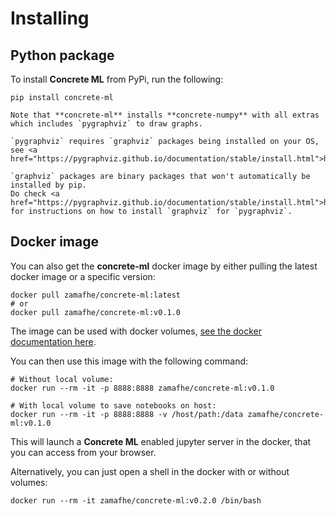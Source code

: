 # Installing

## Python package

To install **Concrete ML** from PyPi, run the following:

```shell
pip install concrete-ml
```

```{note}
Note that **concrete-ml** installs **concrete-numpy** with all extras which includes `pygraphviz` to draw graphs.
```

```{WARNING}
`pygraphviz` requires `graphviz` packages being installed on your OS, see <a href="https://pygraphviz.github.io/documentation/stable/install.html">https://pygraphviz.github.io/documentation/stable/install.html</a>
```

```{DANGER}
`graphviz` packages are binary packages that won't automatically be installed by pip.
Do check <a href="https://pygraphviz.github.io/documentation/stable/install.html">https://pygraphviz.github.io/documentation/stable/install.html</a> for instructions on how to install `graphviz` for `pygraphviz`.
```

## Docker image

You can also get the **concrete-ml** docker image by either pulling the latest docker image or a specific version:

```shell
docker pull zamafhe/concrete-ml:latest
# or
docker pull zamafhe/concrete-ml:v0.1.0
```

The image can be used with docker volumes, [see the docker documentation here](https://docs.docker.com/storage/volumes/).

You can then use this image with the following command:

```shell
# Without local volume:
docker run --rm -it -p 8888:8888 zamafhe/concrete-ml:v0.1.0

# With local volume to save notebooks on host:
docker run --rm -it -p 8888:8888 -v /host/path:/data zamafhe/concrete-ml:v0.1.0
```

This will launch a **Concrete ML** enabled jupyter server in the docker, that you can access from your browser.

Alternatively, you can just open a shell in the docker with or without volumes:

```shell
docker run --rm -it zamafhe/concrete-ml:v0.2.0 /bin/bash
```
